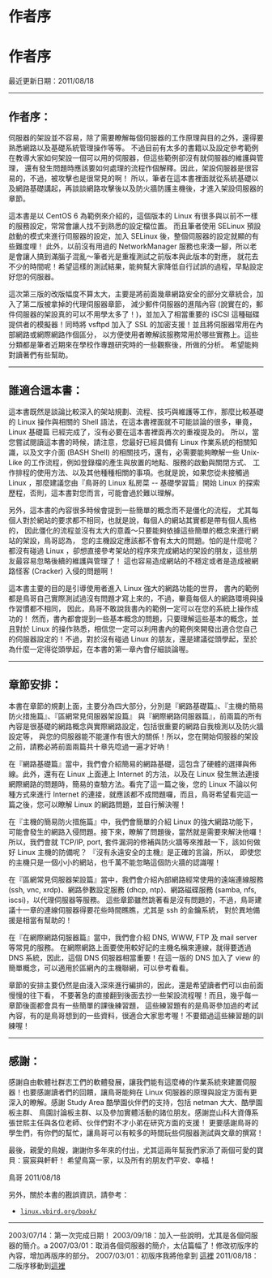 # 作者序

# 作者序

最近更新日期：2011/08/18

* * *

## 作者序：

伺服器的架設並不容易，除了需要瞭解每個伺服器的工作原理與目的之外，還得要熟悉網路以及基礎系統管理操作等等。 不過目前有太多的書籍以及設定參考範例在教導大家如何架設一個可以用的伺服器，但這些範例卻沒有就伺服器的維護與管理， 還有發生問題時應該要如何處理的流程作個解釋。因此，架設伺服器是很容易的，不過，被攻擊也是很常見的啊！ 所以，筆者在這本書裡面就從系統基礎以及網路基礎講起，再談談網路攻擊後以及防火牆防護主機後，才進入架設伺服器的章節。

這本書是以 CentOS 6 為範例來介紹的，這個版本的 Linux 有很多與以前不一樣的服務設定，常常會讓人找不到熟悉的設定檔位置。 而且筆者使用 SELinux 預設啟動的模式來進行伺服器的設定，加入 SELinux 後，整個伺服器的設定就顯的有些難度哩！ 此外，以前沒有用過的 NetworkManager 服務也來湊一腳，所以老是會讓人搞到滿腦子混亂～筆者光是重複測試之前版本與此版本的對應， 就花去不少的時間呢！希望這樣的測試結果，能夠幫大家降低自行試誤的過程，早點設定好您的伺服器。

這次第三版的改版幅度不算太大，主要是將前面幾章網路安全的部分文章統合，加入了第二版被拿掉的代理伺服器章節， 減少郵件伺服器的進階內容 (說實在的，郵件伺服器的架設真的可以不用學太多了！)，並加入了相當重要的 iSCSI 這種磁碟提供者的模擬器！同時將 vsftpd 加入了 SSL 的加密支援！並且將伺服器常用在內部網路或網際網路作個區分， 以方便使用者瞭解該服務常用於哪些實務上。這些分類都是筆者近期來在學校作專題研究時的一些觀察後，所做的分析。 希望能夠對讀著們有些幫助。

* * *

## 誰適合這本書：

這本書既然是談論比較深入的架站規劃、流程、技巧與維護等工作，那麼比較基礎的 Linux 操作與相關的 Shell 語法，在這本書裡面就不可能談論的很多，畢竟， Linux 基礎篇 已經完成了，沒有必要在這本書裡面再次的重複提及的。 所以，當您嘗試閱讀這本書的時候，請注意，您最好已經具備有 Linux 作業系統的相關知識，以及文字介面 (BASH Shell) 的相關技巧，還有，必需要能夠瞭解一些 Unix-Like 的工作流程，例如登錄檔的產生與放置的地點、服務的啟動與關閉方式、 工作排程的使用方法、以及其他種種相關的事項。也就是說，如果您從未接觸過 Linux ，那麼建議您由『鳥哥的 Linux 私房菜 -- 基礎學習篇』開始 Linux 的探索歷程，否則，這本書對您而言，可能會過於難以理解。

另外，這本書的內容很多時候會提到一些簡單的概念而不是僵化的流程， 尤其每個人對於網站的要求都不相同，也就是說，每個人的網站其實都是帶有個人風格的， 因此僵化的流程並沒有太大的意義～只要能夠依據這些簡單的概念來進行網站的架設，鳥哥認為， 您的主機設定應該都不會有太大的問題。怕的是什麼呢？都沒有碰過 Linux ，卻想直接參考架站的程序來完成網站的架設的朋友，這些朋友最容易忽略後續的維護與管理了！ 這也容易造成網站的不穩定或者是造成被網路怪客 (Cracker) 入侵的問題啊！

這本書主要的目的是引導使用者進入 Linux 強大的網路功能的世界， 書內的範例都是鳥哥自己實際測試過沒有問題才寫上來的，不過，畢竟每個人的網路環境與操作習慣都不相同， 因此，鳥哥不敢說我書內的範例一定可以在您的系統上操作成功的！ 然而，書內都會提到一些基本概念的問題，只要理解這些基本的概念，並且對於 Linux 的操作熟悉，相信您一定可以利用書內的範例來開發出適合您自己的伺服器設定的！不過，對於沒有碰過 Linux 的朋友，還是建議從頭學起，至於為什麼一定得從頭學起，在本書的第一章內會仔細談論喔。

* * *

## 章節安排：

本書在章節的規劃上面，主要分為四大部分，分別是『網路基礎篇』、『主機的簡易防火措施篇』、『區網常見伺服器架設篇』 與『網際網路伺服器篇』，前兩篇的所有內容是很基礎的網路概念與實際網路設定，包括很重要的網路自我檢測以及防火牆設定等， 與您的伺服器能不能運作有很大的關係！所以，您在開始伺服器的架設之前，請務必將前面兩篇共十章先唸過一遍才好吶！

在『網路基礎篇』當中，我們會介紹簡易的網路基礎，這包含了硬體的選擇與佈線。此外，還有在 Linux 上面連上 Internet 的方法，以及在 Linux 發生無法連接網際網路的問題時，簡易的查驗方法。看完了這一篇之後，您的 Linux 不論以何種方式來進行 Internet 的連接，就應該都不成問題囉，而且，鳥哥希望看完這一篇之後，您可以瞭解 Linux 的網路問題，並自行解決喔！

在『主機的簡易防火措施篇』中，我們會簡單的介紹 Linux 的強大網路功能下，可能會發生的網路入侵問題。接下來，瞭解了問題後，當然就是需要來解決他囉！所以，我們會就 TCP/IP, port, 套件漏洞的修補與防火牆等來推敲一下，該如何做好 Linux 主機的防備呢？ 『沒有永遠安全的主機』是正確的言論，所以， 即使您的主機只是一個小小的網站，也千萬不能忽略這個防火牆的認識喔！

在『區網常見伺服器架設篇』當中，我們會介紹內部網路經常使用的遠端連線服務 (ssh, vnc, xrdp)、網路參數設定服務 (dhcp, ntp)、網路磁碟服務 (samba, nfs, iscsi)，以代理伺服器等服務。 這些章節雖然跳著看是沒有問題的，不過，鳥哥建議十一章的連線伺服器得要花些時間瞧瞧，尤其是 ssh 的金鑰系統， 對於異地備援是相當有幫助的！

在『在網際網路伺服器篇』當中，我們會介紹 DNS, WWW, FTP 及 mail server 等常見的服務。 在網際網路上面要使用較好記的主機名稱來連線，就得要透過 DNS 系統，因此，這個 DNS 伺服器相當重要！在這一版的 DNS 加入了 view 的簡單概念，可以適用於區網內的主機聯網，可以參考看看。

章節的安排主要仍然是由淺入深來進行編排的，因此，還是希望讀者們可以由前面慢慢的往下看， 不要著急的直接翻到後面去抄一些架設流程喔！而且，幾乎每一章節後面都會具有一些簡單的課後練習題， 這些練習題有的是鳥哥參加過的考試內容，有的是鳥哥想到的一些資料，很適合大家思考喔！不要錯過這些練習題的訓練喔！

* * *

## 感謝：

感謝自由軟體社群志工們的軟體發展，讓我們能有這麼棒的作業系統來建置伺服器！也要感謝讀者們的回饋，讓鳥哥能夠在 Linux 伺服器的原理與設定方面有更深入的瞭解。感謝 Study Area 酷學園伙伴們的支持，包括 netman 大大、酷學園板主群、 鳥園討論板主群、以及參加實體活動的諸位朋友。感謝崑山科大資傳系張世熙主任與各位老師、伙伴們對不才小弟在研究方面的支援！ 更要感謝鳥哥的學生們，有你們的幫忙，讓鳥哥可以有較多的時間玩些伺服器測試與文章的撰寫！

最後，親愛的鳥嫂，謝謝你多年來的付出，尤其這兩年幫我們家添了兩個可愛的寶貝：宸宸與軒軒！ 希望鳥窩一家，以及所有的朋友們平安、幸福！

鳥哥 2011/08/18

另外，關於本書的戡誤資訊，請參考：

*   [`linux.vbird.org/book/`](http://linux.vbird.org/book/)

* * *

2003/07/14：第一次完成日期！ 2003/09/18：加入一些說明，尤其是各個伺服器的簡介。a 2007/03/01：取消各個伺服器的簡介，太佔篇幅了！修改初版序的內容，增加再版序的部分。 2007/03/01：初版序我將他拿到 [這裡](http://linux.vbird.org/linux_server/0103introduce/0103introduce.php) 2011/08/18：二版序移動到[這裡](http://linux.vbird.org/linux_server/0103introduce/0103introduce-centos5.php)
